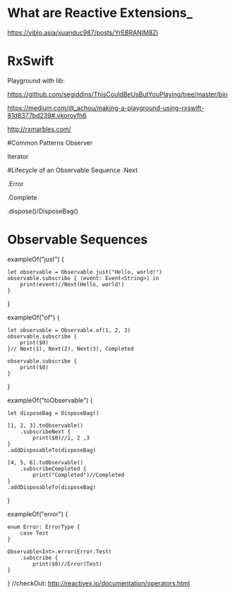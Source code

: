 
# What are Reactive Extensions_

https://viblo.asia/xuanduc987/posts/YrEBRANlM8Zj
# RxSwift
Playground with lib:

https://github.com/segiddins/ThisCouldBeUsButYouPlaying/tree/master/bin

https://medium.com/@_achou/making-a-playground-using-rxswift-81d8377bd239#.vkoroyfh6

http://rxmarbles.com/

#Common Patterns
Observer

Iterator

#Lifecycle of an Observable Sequence
.Next

.Error

.Complete

.dispose()/DisposeBag()

# Observable Sequences
exampleOf("just") {

    let observable = Observable.just("Hello, world!")
    observable.subscribe { (event: Event<String>) in
        print(event)//Next(Hello, world!)
    }
}

exampleOf("of") {

    let observable = Observable.of(1, 2, 3)
    observable.subscribe {
        print($0)
    }// Next(1), Next(2), Next(3), Completed
    
    observable.subscribe {
        print($0)
    }

}

exampleOf("toObservable") {

    let disposeBag = DisposeBag()
    
    [1, 2, 3].toObservable()
        .subscribeNext {
            print($0)//1, 2 ,3
    }
    .addDisposableTo(disposeBag)
    
    [4, 5, 6].toObservable()
        .subscribeCompleted {
            print("Completed")//Completed
    }
    .addDisposableTo(disposeBag)
}

exampleOf("error") {

    enum Error: ErrorType {
        case Test
    }
    
    Observable<Int>.error(Error.Test)
        .subscribe {
            print($0)//Error(Test)
    }
}
//checkOut: http://reactivex.io/documentation/operators.html
